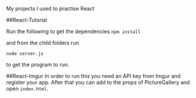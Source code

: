 My projects I used to practise React

##React-Tutorial

Run the following to get the dependencies
`npm install`

and from the child folders run

`node server.js`

to get the program to run.

##React-Imgur
In order to run this you need an API key from Imgur and register your app.
After that you can add to the props of PictureGallery and open `index.html`.